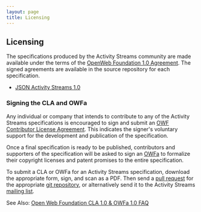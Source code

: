 ```yaml
---
layout: page
title: Licensing
---
```

## Licensing ##

The specifications produced by the Activity Streams community are made
available under the terms of the [OpenWeb Foundation 1.0 Agreement][OWFa].  The
signed agreements are available in the source repository for each specification.

 - [JSON Activity Streams 1.0](https://github.com/activitystreams/json-activity/agreements)


### Signing the CLA and OWFa ###

Any individual or company that intends to contribute to any of the Activity
Streams specifications is encouraged to sign and submit an
[OWF Contributor License Agreement][cla].  This indicates the signer's
voluntary support for the development and publication of the specification.

Once a final specification is ready to be published, contributors and supporters
of the specification will be asked to sign an [OWFa][] to formalize their copyright
licenses and patent promises to the entire specification.

To submit a CLA or OWFa for an Activity Streams specification, download the
appropriate form, sign, and scan as a PDF.  Then send a [pull request][] for the
appropriate [git repository][], or alternatively send it to the Activity Streams
[mailing list][].

See Also: [Open Web Foundation CLA 1.0 & OWFa 1.0 FAQ][faq]

[OWFa]: http://www.openwebfoundation.org/legal/the-owf-1-0-agreements/owfa-1-0
[cla]: http://www.openwebfoundation.org/legal/the-owf-1-0-agreements/owf-contributor-license-agreement-1-0---copyright-and-patent
[faq]: http://www.openwebfoundation.org/faqs/open-web-foundation-cla-1-0-owfa-1-0-faq
[pull request]: http://help.github.com/pull-requests/
[git repository]: https://github.com/activitystreams
[mailing list]: https://groups.google.com/group/activity-streams

